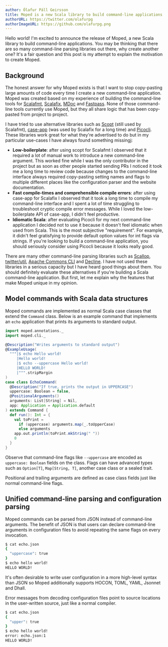 ```yaml
---
author: Ólafur Páll Geirsson
title: Moped is a new Scala library to build command-line applications
authorURL: https://twitter.com/olafurpg
authorImageURL: https://github.com/olafurpg.png
---
```


Hello world! I'm excited to announce the release of Moped, a new Scala library
to build command-line applications. You may be thinking that there are so many
command-line parsing libraries out there, why create another one? It's a fair
question and this post is my attempt to explain the motivation to create Moped.

## Background

The honest answer for why Moped exists is that I want to stop copy-pasting large
amounts of code every time I create a new command-line application. Moped was
created based on my experience of building the command-line tools for
[Scalafmt](https://scalameta.org/scalafmt),
[Scalafix](https://scalacenter.github.io/scalafix),
[MDoc](https://scalameta.org/mdoc) and
[Fastpass](https://github.com/scalameta/fastpass). None of those command-line
tools currently use Moped, but they all share logic that has been copy-pasted
from project to project.

I have tried to use alternative libraries such as
[Scopt](https://github.com/scopt/scopt) (still used by Scalafmt),
[case-app](https://github.com/alexarchambault/case-app) (was used by Scalafix
for a long time) and [Picocli](https://picocli.info/). These libraries work
great for what they're advertised to do but in my particular use-cases I have
always found something missingj:

- **Low-boilerplate**: after using scopt for Scalafmt I observed that it
  required a lot of manual work to introduce a new command-line argument. This
  worked fine while I was the only contributor in the project but as soon as
  other people started sending PRs I noticed it took me a long time to review
  code because changes to the command-line interface always required
  copy-pasting setting names and flags to multiple different places like the
  configuration parser and the website documentation.
- **Fast compile-times and comprehensible compile errors**: after using case-app
  for Scalafix I observed that it took a long time to compile my command-line
  interface and I spent a lot of time struggling to troubleshoot cryptic compile
  error messages. While I loved the low-boilerplate API of case-app, I didn't
  feel productive.
- **Idiomatic Scala**: after evaluating Picocli for my next command-line
  application I decided not to use it because it doesn't feel idiomatic when
  used from Scala. This is the most subjective "requirement". For example, it
  didn't feel gratisfying to provide default option values for int flags via
  strings. If you're looking to build a command-line application, you should
  seriously consider using Picocli because it looks really good.

There are many other command-line parsing libraries such as
[Scallop](https://github.com/scallop/scallop),
[twitter/util](https://github.com/twitter/util),
[Apache Commons CLI](https://commons.apache.org/proper/commons-cli/) and
[Decline](https://github.com/bkirwi/decline). I have not used these libraries in
a serious capacity but I have heard good things about them. You should
definitely evaluate these alternatives if you're building a Scala command-line
application. But first, let me explain why the features that make Moped unique
in my opinion.

## Model commands with Scala data structures

Moped commands are implemented as normal Scala case classes that extend the
`Command` class. Below is an example command that implements an `echo`
application that prints its arguments to standard output.

```scala mdoc
import moped.annotations._
import moped.cli._

@Description("Writes arguments to standard output")
@ExampleUsage(
  """|$ echo Hello world!
     |Hello world!
     |$ echo --uppercase Hello world!
     |HELLO WORLD!
     |""".stripMargin
)
case class EchoCommand(
  @Description("If true, prints the output in UPPERCASE")
  uppercase: Boolean = false,
  @PositionalArguments()
  arguments: List[String] = Nil,
  app: Application = Application.default
) extends Command {
  def run(): Int = {
    val toPrint =
      if (uppercase) arguments.map(_.toUpperCase)
      else arguments
    app.out.println(toPrint.mkString(" "))
    0
  }
}
```

Observe that command-line flags like `--uppercase` are encoded as
`uppercase: Boolean` fields on the class. Flags can have advanced types such as
`Option[T]`, `Map[String, T]`, another case class or a sealed trait.

Positional and trailing arguments are defined as case class fields just like
normal command-line flags.

## Unified command-line parsing and configuration parsing

Moped commands can be parsed from JSON instead of command-line arguments. The
benefit of JSON is that users can declare command-line arguments in
configuration files to avoid repeating the same flags on every invocation.

```sh
$ cat echo.json
{
  "uppercase": true
}
$ echo hello world!
HELLO WORLD!
```

It's often desirable to write user configuration in a more high-level syntax
than JSON so Moped additionally supports HOCON, TOML, YAML, Jsonnet and Dhall.

Error messages from decoding configuration files point to source locations in
the user-written source, just like a normal compiler.

```sh
$ cat echo.json
{
  "upper": true
}
$ echo hello world!
error: echo.json:1
HELLO WORLD!
```
